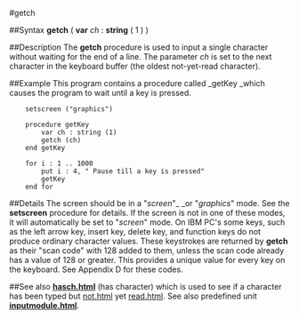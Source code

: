 
#getch

##Syntax
**getch** ( **var** _ch_ : **string** ( 1 ) )



##Description
The **getch** procedure is used to input a single character without waiting for the end of a line. The parameter _ch_ is set to the next character in the keyboard buffer (the oldest not-yet-read character).



##Example
This program contains a procedure called _getKey _which causes the program to wait until a key is pressed.


        setscreen ("graphics")
        
        procedure getKey
            var ch : string (1)
            getch (ch)
        end getKey
        
        for i : 1 .. 1000
            put i : 4, " Pause till a key is pressed"
            getKey
        end for
##Details
The screen should be in a "_screen_"_ _or "_graphics_" mode. See the **setscreen** procedure for details. If the screen is not in one of these modes, it will automatically be set to "_screen_" mode.
On IBM PC's some keys, such as the left arrow key, insert key, delete key, and function keys do not produce ordinary character values. These keystrokes are returned by **getch** as their "scan code" with 128 added to them, unless the scan code already has a value of 128 or greater. This provides a unique value for every key on the keyboard. See Appendix D for these codes.



##See also
**[hasch.html](hasch)** (has character) which is used to see if a character has been typed but [not.html](not) yet [read.html](read).
See also predefined unit **[inputmodule.html](Input)**.


